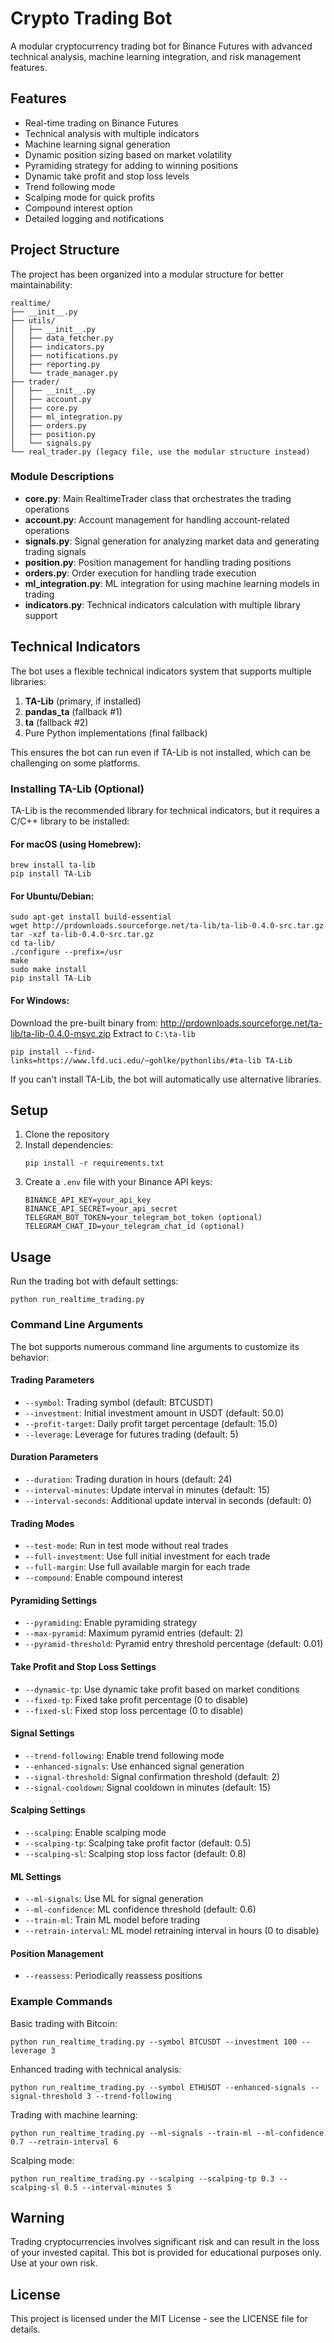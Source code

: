# Crypto Trading Bot

A modular cryptocurrency trading bot for Binance Futures with advanced technical analysis, machine learning integration, and risk management features.

## Features

- Real-time trading on Binance Futures
- Technical analysis with multiple indicators
- Machine learning signal generation
- Dynamic position sizing based on market volatility
- Pyramiding strategy for adding to winning positions
- Dynamic take profit and stop loss levels
- Trend following mode
- Scalping mode for quick profits
- Compound interest option
- Detailed logging and notifications

## Project Structure

The project has been organized into a modular structure for better maintainability:

```
realtime/
├── __init__.py
├── utils/
│   ├── __init__.py
│   ├── data_fetcher.py
│   ├── indicators.py
│   ├── notifications.py
│   ├── reporting.py
│   └── trade_manager.py
├── trader/
│   ├── __init__.py
│   ├── account.py
│   ├── core.py
│   ├── ml_integration.py
│   ├── orders.py
│   ├── position.py
│   └── signals.py
└── real_trader.py (legacy file, use the modular structure instead)
```

### Module Descriptions

- **core.py**: Main RealtimeTrader class that orchestrates the trading operations
- **account.py**: Account management for handling account-related operations
- **signals.py**: Signal generation for analyzing market data and generating trading signals
- **position.py**: Position management for handling trading positions
- **orders.py**: Order execution for handling trade execution
- **ml_integration.py**: ML integration for using machine learning models in trading
- **indicators.py**: Technical indicators calculation with multiple library support

## Technical Indicators

The bot uses a flexible technical indicators system that supports multiple libraries:

1. **TA-Lib** (primary, if installed)
2. **pandas_ta** (fallback #1)
3. **ta** (fallback #2)
4. Pure Python implementations (final fallback)

This ensures the bot can run even if TA-Lib is not installed, which can be challenging on some platforms.

### Installing TA-Lib (Optional)

TA-Lib is the recommended library for technical indicators, but it requires a C/C++ library to be installed:

#### For macOS (using Homebrew):
```
brew install ta-lib
pip install TA-Lib
```

#### For Ubuntu/Debian:
```
sudo apt-get install build-essential
wget http://prdownloads.sourceforge.net/ta-lib/ta-lib-0.4.0-src.tar.gz
tar -xzf ta-lib-0.4.0-src.tar.gz
cd ta-lib/
./configure --prefix=/usr
make
sudo make install
pip install TA-Lib
```

#### For Windows:
Download the pre-built binary from: http://prdownloads.sourceforge.net/ta-lib/ta-lib-0.4.0-msvc.zip
Extract to `C:\ta-lib`
```
pip install --find-links=https://www.lfd.uci.edu/~gohlke/pythonlibs/#ta-lib TA-Lib
```

If you can't install TA-Lib, the bot will automatically use alternative libraries.

## Setup

1. Clone the repository
2. Install dependencies:
   ```
   pip install -r requirements.txt
   ```
3. Create a `.env` file with your Binance API keys:
   ```
   BINANCE_API_KEY=your_api_key
   BINANCE_API_SECRET=your_api_secret
   TELEGRAM_BOT_TOKEN=your_telegram_bot_token (optional)
   TELEGRAM_CHAT_ID=your_telegram_chat_id (optional)
   ```

## Usage

Run the trading bot with default settings:

```
python run_realtime_trading.py
```

### Command Line Arguments

The bot supports numerous command line arguments to customize its behavior:

#### Trading Parameters
- `--symbol`: Trading symbol (default: BTCUSDT)
- `--investment`: Initial investment amount in USDT (default: 50.0)
- `--profit-target`: Daily profit target percentage (default: 15.0)
- `--leverage`: Leverage for futures trading (default: 5)

#### Duration Parameters
- `--duration`: Trading duration in hours (default: 24)
- `--interval-minutes`: Update interval in minutes (default: 15)
- `--interval-seconds`: Additional update interval in seconds (default: 0)

#### Trading Modes
- `--test-mode`: Run in test mode without real trades
- `--full-investment`: Use full initial investment for each trade
- `--full-margin`: Use full available margin for each trade
- `--compound`: Enable compound interest

#### Pyramiding Settings
- `--pyramiding`: Enable pyramiding strategy
- `--max-pyramid`: Maximum pyramid entries (default: 2)
- `--pyramid-threshold`: Pyramid entry threshold percentage (default: 0.01)

#### Take Profit and Stop Loss Settings
- `--dynamic-tp`: Use dynamic take profit based on market conditions
- `--fixed-tp`: Fixed take profit percentage (0 to disable)
- `--fixed-sl`: Fixed stop loss percentage (0 to disable)

#### Signal Settings
- `--trend-following`: Enable trend following mode
- `--enhanced-signals`: Use enhanced signal generation
- `--signal-threshold`: Signal confirmation threshold (default: 2)
- `--signal-cooldown`: Signal cooldown in minutes (default: 15)

#### Scalping Settings
- `--scalping`: Enable scalping mode
- `--scalping-tp`: Scalping take profit factor (default: 0.5)
- `--scalping-sl`: Scalping stop loss factor (default: 0.8)

#### ML Settings
- `--ml-signals`: Use ML for signal generation
- `--ml-confidence`: ML confidence threshold (default: 0.6)
- `--train-ml`: Train ML model before trading
- `--retrain-interval`: ML model retraining interval in hours (0 to disable)

#### Position Management
- `--reassess`: Periodically reassess positions

### Example Commands

Basic trading with Bitcoin:
```
python run_realtime_trading.py --symbol BTCUSDT --investment 100 --leverage 3
```

Enhanced trading with technical analysis:
```
python run_realtime_trading.py --symbol ETHUSDT --enhanced-signals --signal-threshold 3 --trend-following
```

Trading with machine learning:
```
python run_realtime_trading.py --ml-signals --train-ml --ml-confidence 0.7 --retrain-interval 6
```

Scalping mode:
```
python run_realtime_trading.py --scalping --scalping-tp 0.3 --scalping-sl 0.5 --interval-minutes 5
```

## Warning

Trading cryptocurrencies involves significant risk and can result in the loss of your invested capital. This bot is provided for educational purposes only. Use at your own risk.

## License

This project is licensed under the MIT License - see the LICENSE file for details.